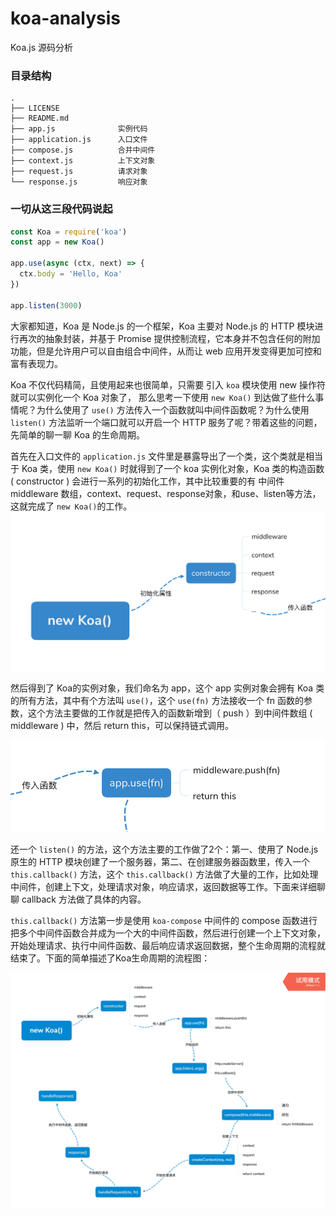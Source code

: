 # koa-analysis
Koa.js 源码分析

### 目录结构
```text
.
├── LICENSE
├── README.md
├── app.js              实例代码
├── application.js      入口文件
├── compose.js          合并中间件
├── context.js          上下文对象
├── request.js          请求对象
└── response.js         响应对象
```

### 一切从这三段代码说起
```JavaScript
const Koa = require('koa')
const app = new Koa()

app.use(async (ctx, next) => {
  ctx.body = 'Hello, Koa'
})

app.listen(3000)
```

大家都知道，Koa 是 Node.js 的一个框架，Koa 主要对 Node.js 的 HTTP 模块进行再次的抽象封装，并基于 Promise 提供控制流程，它本身并不包含任何的附加功能，但是允许用户可以自由组合中间件，从而让 web 应用开发变得更加可控和富有表现力。

Koa 不仅代码精简，且使用起来也很简单，只需要 引入 `koa` 模块使用 new 操作符就可以实例化一个 Koa 对象了， 那么思考一下使用 `new Koa()` 到达做了些什么事情呢？为什么使用了 `use()` 方法传入一个函数就叫中间件函数呢？为什么使用 `listen()` 方法监听一个端口就可以开启一个 HTTP 服务了呢？带着这些的问题，先简单的聊一聊 Koa 的生命周期。

首先在入口文件的 `application.js` 文件里是暴露导出了一个类，这个类就是相当于 Koa 类，使用 `new Koa()` 时就得到了一个 koa 实例化对象，Koa 类的构造函数 ( constructor ) 会进行一系列的初始化工作，其中比较重要的有 中间件 middleware 数组，context、request、response对象，和use、listen等方法，这就完成了 `new Koa()`的工作。
![koa-life-cycle-constructor](./images/koa-life-cycle-constructor.png)

然后得到了 Koa的实例对象，我们命名为 app，这个 app 实例对象会拥有 Koa 类的所有方法，其中有个方法叫 `use()`，这个 `use(fn)` 方法接收一个 fn 函数的参数，这个方法主要做的工作就是把传入的函数新增到（ push ）到中间件数组 ( middleware ) 中，然后 return this，可以保持链式调用。

![koa-life-cycle-app-use](./images/koa-life-cycle-app-use.png)

还一个 `listen()` 的方法，这个方法主要的工作做了2个：第一、使用了 Node.js 原生的 HTTP 模块创建了一个服务器，第二、在创建服务器函数里，传入一个 `this.callback()` 方法，这个 `this.callback()` 方法做了大量的工作，比如处理中间件，创建上下文，处理请求对象，响应请求，返回数据等工作。下面来详细聊聊 callback 方法做了具体的内容。

`this.callback()` 方法第一步是使用 `koa-compose` 中间件的 compose  函数进行把多个中间件函数合并成为一个大的中间件函数，然后进行创建一个上下文对象，开始处理请求、执行中间件函数、最后响应请求返回数据，整个生命周期的流程就结束了。下面的简单描述了Koa生命周期的流程图：


![img](./images/koa-life-cycle.png)
